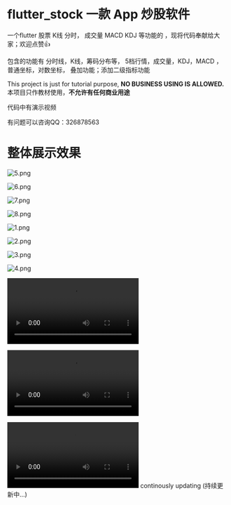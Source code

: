 # flutter_stock 一款 App 炒股软件
一个flutter  股票  K线 分时， 成交量 MACD KDJ 等功能的 ，现将代码奉献给大家；欢迎点赞👍

包含的功能有 分时线，K线，筹码分布等， 5档行情，成交量，KDJ，MACD ，普通坐标，对数坐标， 叠加功能；添加二级指标功能



This project is just for tutorial purpose, <b>NO BUSINESS USING IS ALLOWED.</b><br/>
本项目只作教材使用，<b>不允许有任何商业用途</b>

代码中有演示视频

有问题可以咨询QQ：326878563

# 整体展示效果

![5.png](https://github.com/doaspx/flutter_stock/blob/master/assets/5.png)


![6.png](https://github.com/doaspx/flutter_stock/blob/master/assets/6.png)


![7.png](https://github.com/doaspx/flutter_stock/blob/master/assets/7.png)


![8.png](https://github.com/doaspx/flutter_stock/blob/master/assets/8.png)




![1.png](https://github.com/doaspx/flutter_stock/blob/master/assets/1.png)


![2.png](https://github.com/doaspx/flutter_stock/blob/master/assets/2.png)


![3.png](https://i.loli.net/2020/09/09/GS1boQ8TqeJzpLF.png)


![4.png](https://i.loli.net/2020/09/09/8fqtxoMJKr1yGpl.png)



![image](https://github.com/doaspx/flutter_stock/blob/master/assets/1599294938092029.mp4)


![image](https://github.com/doaspx/flutter_stock/blob/master/assets/1599295463722674.mp4)


![image](https://github.com/doaspx/flutter_stock/blob/master/assets/1599295780939137.mp4)
continously updating (持续更新中...)
